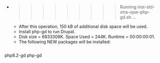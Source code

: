 * >>>>>>>>> Running inst-std-xtra-opw-php-gd.sh ...
  * After this operation, 150 kB of additional disk space will be used.
  * Install php-gd to run Drupal.
  * Disk size = 6833308K. Space Used = 244K. Runtime = 00:00:00:01.
  * The following NEW packages will be installed:
  ```bash
php8.2-gd php-gd
  ```
